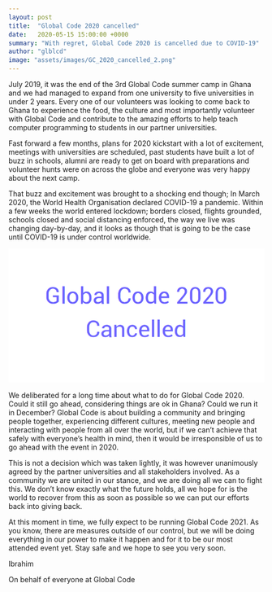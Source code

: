 ```yaml
---
layout: post
title:  "Global Code 2020 cancelled"
date:   2020-05-15 15:00:00 +0000
summary: "With regret, Global Code 2020 is cancelled due to COVID-19"
author: "glblcd"
image: "assets/images/GC_2020_cancelled_2.png"
---
```



July 2019, it was the end of the 3rd Global Code summer camp in Ghana and we had managed to expand from one university to five universities in under 2 years. Every one of our volunteers was looking to come back to Ghana to experience the food, the culture and most importantly volunteer with Global Code and contribute to the amazing efforts to help teach computer programming to students in our partner universities.

Fast forward a few months, plans for 2020 kickstart with a lot of excitement, meetings with universities are scheduled, past students have built a lot of buzz in schools, alumni are ready to get on board with preparations and volunteer hunts were on across the globe and everyone was very happy about the next camp. 

That buzz and excitement was brought to a shocking end though; In March 2020, the World Health Organisation declared COVID-19 a pandemic. Within a few weeks the world entered lockdown; borders closed, flights grounded, schools closed and social distancing enforced, the way we live was changing day-by-day, and it looks as though that is going to be the case until COVID-19 is under control worldwide. 

![GC 2019](/assets/images/GC_2020_cancelled_2.png "Global Code 2019, UG")

We deliberated for a long time about what to do for Global Code 2020. Could it still go ahead, considering things are ok in Ghana? Could we run it in December? Global Code is about building a community and bringing people together, experiencing different cultures, meeting new people and interacting with people from all over the world, but if we can’t achieve that safely with everyone’s health in mind, then it would be irresponsible of us to go ahead with the event in 2020.

This is not a decision which was taken lightly, it was however unanimously agreed by the partner universities and all stakeholders involved. As a community we are united in our stance, and we are doing all we can to fight this. We don’t know exactly what the future holds, all we hope for is the world to recover from this as soon as possible so we can put our efforts back into giving back.

At this moment in time, we fully expect to be running Global Code 2021. As you know, there are measures outside of our control, but we will be doing everything in our power to make it happen and for it to be our most attended event yet. Stay safe and we hope to see you very soon.



Ibrahim

On behalf of everyone at Global Code
